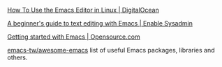 
[How To Use the Emacs Editor in Linux | DigitalOcean](https://www.digitalocean.com/community/tutorials/how-to-use-the-emacs-editor-in-linux)

[A beginner's guide to text editing with Emacs | Enable Sysadmin](https://www.redhat.com/sysadmin/beginners-guide-emacs)

[Getting started with Emacs | Opensource.com](https://opensource.com/article/20/3/getting-started-emacs)

[emacs-tw/awesome-emacs](https://github.com/emacs-tw/awesome-emacs)
list of useful Emacs packages, libraries and others.
